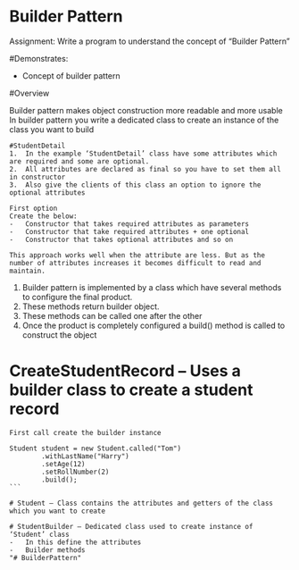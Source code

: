 # Builder Pattern

Assignment: Write a program to understand the concept of “Builder Pattern”

#Demonstrates:
+ Concept of builder pattern

#Overview

Builder pattern makes object construction more readable and more usable
In builder pattern you write a dedicated class to create an instance of the class you want to build

```
#StudentDetail
1.	In the example ‘StudentDetail’ class have some attributes which are required and some are optional.
2.	All attributes are declared as final so you have to set them all in constructor
3.	Also give the clients of this class an option to ignore the optional attributes

First option
Create the below:
-	Constructor that takes required attributes as parameters
-	Constructor that take required attributes + one optional
-	Constructor that takes optional attributes and so on

This approach works well when the attribute are less. But as the number of attributes increases it becomes difficult to read and maintain.
```

1.	Builder pattern is implemented by a class which have several methods to configure the final product.
2.	These methods return builder object.
3.	These methods can be called one after the other
4.	Once the product is completely configured a build() method is called to construct the object

# CreateStudentRecord – Uses a builder class to create a student record
`````
First call create the builder instance

Student student = new Student.called("Tom")
        .withLastName("Harry")
        .setAge(12)
        .setRollNumber(2)
        .build();
```

# Student – Class contains the attributes and getters of the class which you want to create

# StudentBuilder – Dedicated class used to create instance of ‘Student’ class
-	In this define the attributes
-	Builder methods
"# BuilderPattern" 

